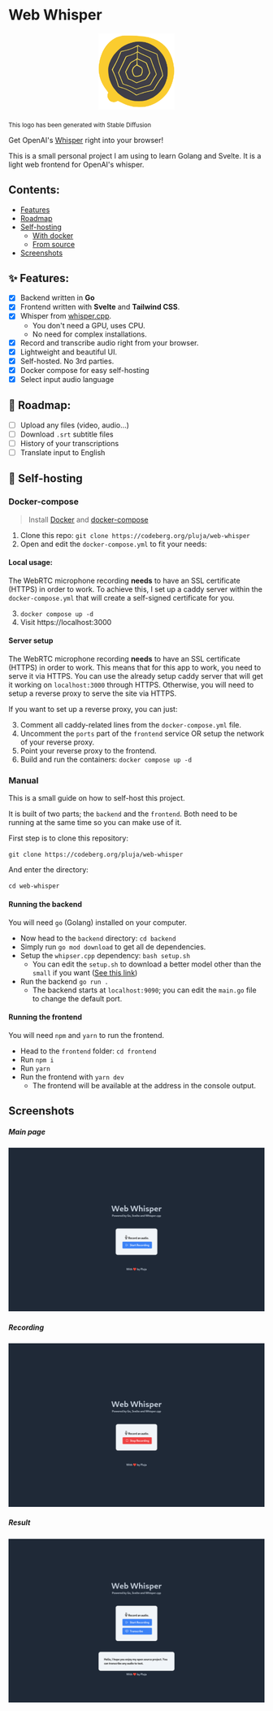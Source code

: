 # Web Whisper 

<p align="center"><img width="150" src="frontend/public/logo.webp"> </img></p>
<sub align="center">This logo has been generated with Stable Diffusion</sub>

Get OpenAI's [Whisper](https://github.com/openai/whisper) right into your browser!

This is a small personal project I am using to learn Golang and Svelte. It is a light web frontend for OpenAI's whisper.

## Contents:

- [Features](#features)
- [Roadmap](#roadmap)
- [Self-hosting](#self-hosting)
    - [With docker](#docker-compose)
    - [From source](#manual)
- [Screenshots](#screenshots)

## ✨ Features:

- [x] Backend written in **Go**
- [x] Frontend written with **Svelte** and **Tailwind CSS**.
- [x] Whisper from [whisper.cpp](https://github.com/ggerganov/whisper.cpp).
    - You don't need a GPU, uses CPU.
    - No need for complex installations.
- [x] Record and transcribe audio right from your browser.
- [x] Lightweight and beautiful UI.
- [x] Self-hosted. No 3rd parties.
- [x] Docker compose for easy self-hosting
- [x] Select input audio language

## 🧭 Roadmap:

- [ ] Upload any files (video, audio...)
- [ ] Download `.srt` subtitle files
- [ ] History of your transcriptions
- [ ] Translate input to English

## 🪺 Self-hosting

### Docker-compose

> Install [Docker](https://docs.docker.com/engine/install/#server) and [docker-compose](https://docs.docker.com/compose/install/)

1. Clone this repo: `git clone https://codeberg.org/pluja/web-whisper`
2. Open and edit the `docker-compose.yml` to fit your needs:

#### Local usage:

The WebRTC microphone recording **needs** to have an SSL certificate (HTTPS) in order to work. To achieve this, I set up a caddy server within the `docker-compose.yml` that will create a self-signed certificate for you.

3. `docker compose up -d`
4. Visit https://localhost:3000

#### Server setup

The WebRTC microphone recording **needs** to have an SSL certificate (HTTPS) in order to work. This means that for this app to work, you need to serve it via HTTPS. You can use the already setup caddy server that will get it working on `localhost:3000` through HTTPS. Otherwise, you will need to setup a reverse proxy to serve the site via HTTPS.

If you want to set up a reverse proxy, you can just:

3. Comment all caddy-related lines from the `docker-compose.yml` file.
4. Uncomment the `ports` part of the `frontend` service OR setup the network of your reverse proxy.
5. Point your reverse proxy to the frontend.
6. Build and run the containers: `docker compose up -d`

### Manual

This is a small guide on how to self-host this project.

It is built of two parts; the `backend` and the `frontend`. Both need to be running at the same time so you can make use of it.

First step is to clone this repository:

`git clone https://codeberg.org/pluja/web-whisper`

And enter the directory:

`cd web-whisper`

#### Running the backend

You will need `go` (Golang) installed on your computer.

- Now head to the `backend` directory: `cd backend`
- Simply run `go mod download` to get all de dependencies.
- Setup the `whipser.cpp` dependency: `bash setup.sh`
    - You can edit the `setup.sh` to download a better model other than the `small` if you want ([See this link](https://github.com/ggerganov/whisper.cpp#more-audio-samples))
- Run the backend `go run .`
    - The backend starts at `localhost:9090`; you can edit the `main.go` file to change the default port.

#### Running the frontend

You will need `npm` and `yarn` to run the frontend.

- Head to the `frontend` folder: `cd frontend`
- Run `npm i`
- Run `yarn`
- Run the frontend with `yarn dev`
    - The frontend will be available at the address in the console output.

## Screenshots

##### Main page
![](misc/MainPage.png)

##### Recording
![](misc/Recording.png)

##### Result
![](misc/Transcribed.png)